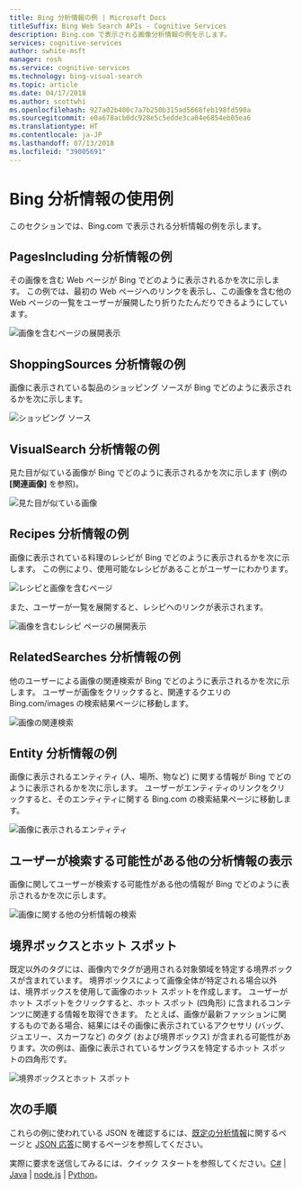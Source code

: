 ```yaml
---
title: Bing 分析情報の例 | Microsoft Docs
titleSuffix: Bing Web Search APIs - Cognitive Services
description: Bing.com で表示される画像分析情報の例を示します。
services: cognitive-services
author: swhite-msft
manager: rosh
ms.service: cognitive-services
ms.technology: bing-visual-search
ms.topic: article
ms.date: 04/17/2018
ms.author: scottwhi
ms.openlocfilehash: 927a02b400c7a7b250b315ad5668feb198fd590a
ms.sourcegitcommit: e0a678acb0dc928e5c5edde3ca04e6854eb05ea6
ms.translationtype: HT
ms.contentlocale: ja-JP
ms.lasthandoff: 07/13/2018
ms.locfileid: "39005691"
---
```

# <a name="examples-of-bing-insights-usage"></a>Bing 分析情報の使用例

このセクションでは、Bing.com で表示される分析情報の例を示します。

## <a name="pagesincluding-insight-example"></a>PagesIncluding 分析情報の例

その画像を含む Web ページが Bing でどのように表示されるかを次に示します。 この例では、最初の Web ページへのリンクを表示し、この画像を含む他の Web ページの一覧をユーザーが展開したり折りたたんだりできるようにしています。

![画像を含むページの展開表示](./media/pages-including.PNG)


## <a name="shoppingsources-insight-example"></a>ShoppingSources 分析情報の例

画像に表示されている製品のショッピング ソースが Bing でどのように表示されるかを次に示します。

![ショッピング ソース](./media/shopping-sources.PNG)


## <a name="visualsearch-insight-example"></a>VisualSearch 分析情報の例

見た目が似ている画像が Bing でどのように表示されるかを次に示します (例の **[関連画像]** を参照)。

![見た目が似ている画像](./media/similar-images.PNG)

## <a name="recipes-insight-example"></a>Recipes 分析情報の例

画像に表示されている料理のレシピが Bing でどのように表示されるかを次に示します。 この例により、使用可能なレシピがあることがユーザーにわかります。

![レシピと画像を含むページ](./media/recipes-pages-including.PNG)

 また、ユーザーが一覧を展開すると、レシピへのリンクが表示されます。

![画像を含むレシピ ページの展開表示](./media/expanded-recipes-pages-including.PNG)


## <a name="relatedsearches-insight-example"></a>RelatedSearches 分析情報の例

他のユーザーによる画像の関連検索が Bing でどのように表示されるかを次に示します。 ユーザーが画像をクリックすると、関連するクエリの Bing.com/images の検索結果ページに移動します。

![画像の関連検索](./media/bordered-related-searches.PNG)


## <a name="entity-insight-example"></a>Entity 分析情報の例

画像に表示されるエンティティ (人、場所、物など) に関する情報が Bing でどのように表示されるかを次に示します。 ユーザーがエンティティのリンクをクリックすると、そのエンティティに関する Bing.com の検索結果ページに移動します。

![画像に表示されるエンティティ](./media/entity.PNG)


## <a name="displaying-other-insights-that-the-user-might-explore"></a>ユーザーが検索する可能性がある他の分析情報の表示

画像に関してユーザーが検索する可能性がある他の情報が Bing でどのように表示されるかを次に示します。

![画像に関する他の分析情報の検索](./media/apple-pie-more-tags.PNG)


## <a name="bounding-boxes-and-hot-spots"></a>境界ボックスとホット スポット

既定以外のタグには、画像内でタグが適用される対象領域を特定する境界ボックスが含まれています。 境界ボックスによって画像全体が特定される場合以外は、境界ボックスを使用して画像のホット スポットを作成します。 ユーザーがホット スポットをクリックすると、ホット スポット (四角形) に含まれるコンテンツに関連する情報を取得できます。 たとえば、画像が最新ファッションに関するものである場合、結果にはその画像に表示されているアクセサリ (バッグ、ジュエリー、スカーフなど) のタグ (および境界ボックス) が含まれる可能性があります。次の例は、画像に表示されているサングラスを特定するホット スポットの四角形です。

![境界ボックスとホット スポット](./media/click-to-search.PNG)



## <a name="next-steps"></a>次の手順

これらの例に使われている JSON を確認するには、[既定の分析情報](default-insights-tag.md)に関するページと [JSON 応答](overview.md#the-response)に関するページを参照してください。

実際に要求を送信してみるには、クイック スタートを参照してください。[C#](quickstarts/csharp.md) | [Java](quickstarts/java.md) | [node.js](quickstarts/nodejs.md) | [Python](quickstarts/python.md)。





